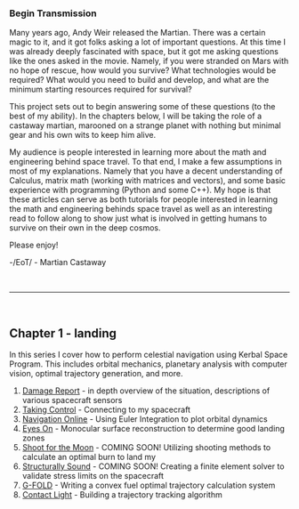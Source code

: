 ### Begin Transmission

Many years ago, Andy Weir released the Martian.  There was a certain magic to it, and it got folks asking a lot of important questions.  At this time I was already deeply fascinated with space, but it got me asking questions like the ones asked in the movie.  Namely, if you were stranded on Mars with no hope of rescue, how would you survive?  What technologies would be required?  What would you need to build and develop, and what are the minimum starting resources required for survival?

This project sets out to begin answering some of these questions (to the best of my ability).  In the chapters below, I will be taking the role of a castaway martian, marooned on a strange planet with nothing but minimal gear and his own wits to keep him alive.

My audience is people interested in learning more about the math and engineering behind space travel.  To that end, I make a few assumptions in most of my explanations.  Namely that you have a decent understanding of Calculus, matrix math (working with matrices and vectors), and some basic experience with programming (Python and some C++).  My hope is that these articles can serve as both tutorials for people interested in learning the math and engineering behinds space travel as well as an interesting read to follow along to show just what is involved in getting humans to survive on their own in the deep cosmos.

Please enjoy!

-/EoT/ - Martian Castaway

<br />

---

<br />

## Chapter 1 - landing
In this series I cover how to perform celestial navigation using Kerbal Space Program.  This includes orbital mechanics, planetary analysis with computer vision, optimal trajectory generation, and more.

1. [Damage Report](introduction/2020/03/17/damage-report.html) - in depth overview of the situation, descriptions of various spacecraft sensors
2. [Taking Control](introduction/2020/03/18/taking_control.html) - Connecting to my spacecraft
3. [Navigation Online](introduction/2020/04/07/Navigation_Online.html) - Using Euler Integration to plot orbital dynamics
4. [Eyes On](introduction/2020/05/07/Eyes_On.html) - Monocular surface reconstruction to determine good landing zones
5. [Shoot for the Moon](2020-03-18-taking_control.md) - COMING SOON! Utilizing shooting methods to calculate an optimal burn to land my 
6. [Structurally Sound](2020-03-18-taking_control.md) - COMING SOON! Creating a finite element solver to validate stress limits on the spacecraft
7. [G-FOLD](introduction/2020/03/18/taking_control.html) - Writing a convex fuel optimal trajectory calculation system
8. [Contact Light](introduction/2020/03/18/taking_control.html) - Building a trajectory tracking algorithm 

<br />
<br />
<br />